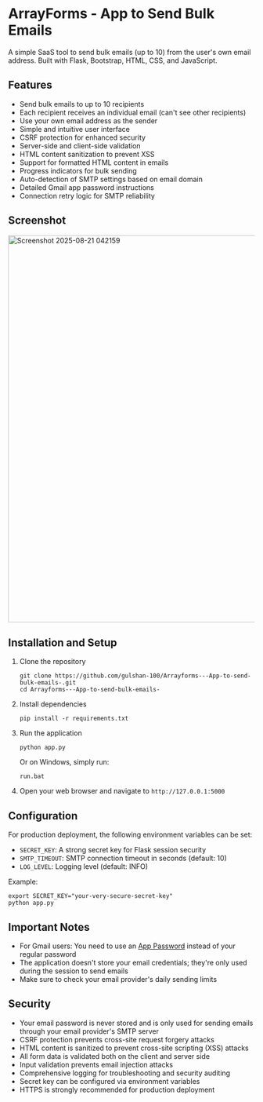 # ArrayForms - App to Send Bulk Emails

A simple SaaS tool to send bulk emails (up to 10) from the user's own email address. Built with Flask, Bootstrap, HTML, CSS, and JavaScript.

## Features

- Send bulk emails to up to 10 recipients
- Each recipient receives an individual email (can't see other recipients)
- Use your own email address as the sender
- Simple and intuitive user interface
- CSRF protection for enhanced security
- Server-side and client-side validation
- HTML content sanitization to prevent XSS
- Support for formatted HTML content in emails
- Progress indicators for bulk sending
- Auto-detection of SMTP settings based on email domain
- Detailed Gmail app password instructions
- Connection retry logic for SMTP reliability

## Screenshot
<img width="857" height="789" alt="Screenshot 2025-08-21 042159" src="https://github.com/user-attachments/assets/daf83334-bd5c-4139-ba69-48947daee586" />



## Installation and Setup

1. Clone the repository
   ```
   git clone https://github.com/gulshan-100/Arrayforms---App-to-send-bulk-emails-.git
   cd Arrayforms---App-to-send-bulk-emails-
   ```

2. Install dependencies
   ```
   pip install -r requirements.txt
   ```

3. Run the application
   ```
   python app.py
   ```

   Or on Windows, simply run:
   ```
   run.bat
   ```

4. Open your web browser and navigate to `http://127.0.0.1:5000`

## Configuration

For production deployment, the following environment variables can be set:

- `SECRET_KEY`: A strong secret key for Flask session security
- `SMTP_TIMEOUT`: SMTP connection timeout in seconds (default: 10)
- `LOG_LEVEL`: Logging level (default: INFO)

Example:
```
export SECRET_KEY="your-very-secure-secret-key"
python app.py
```

## Important Notes

- For Gmail users: You need to use an [App Password](https://support.google.com/accounts/answer/185833) instead of your regular password
- The application doesn't store your email credentials; they're only used during the session to send emails
- Make sure to check your email provider's daily sending limits

## Security

- Your email password is never stored and is only used for sending emails through your email provider's SMTP server
- CSRF protection prevents cross-site request forgery attacks
- HTML content is sanitized to prevent cross-site scripting (XSS) attacks
- All form data is validated both on the client and server side
- Input validation prevents email injection attacks
- Comprehensive logging for troubleshooting and security auditing
- Secret key can be configured via environment variables
- HTTPS is strongly recommended for production deployment
